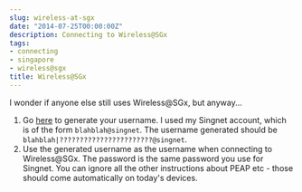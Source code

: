```yaml
---
slug: wireless-at-sgx
date: "2014-07-25T00:00:00Z"
description: Connecting to Wireless@SGx
tags:
- connecting
- singapore
- wireless@sgx
title: Wireless@SGx
---
```

I wonder if anyone else still uses Wireless@SGx, but anyway...

1. Go [here](http://pas.singtel.com/wsg_connect/index.php) to generate your username. I used my Singnet account, which is of the form `blahblah@singnet`. The username generated should be `blahblah|???????????????????????@singnet`.
2. Use the generated username as the username when connecting to Wireless@SGx. The password is the same password you use for Singnet. You can ignore all the other instructions about PEAP etc - those should come automatically on today's devices.
